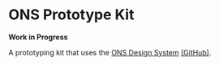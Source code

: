 # ONS Prototype Kit

**Work in Progress**

A prototyping kit that uses the [ONS Design System](https://ons-design-system.netlify.com/) [(GitHub)](https://github.com/ONSdigital/pattern-library-v2). 

